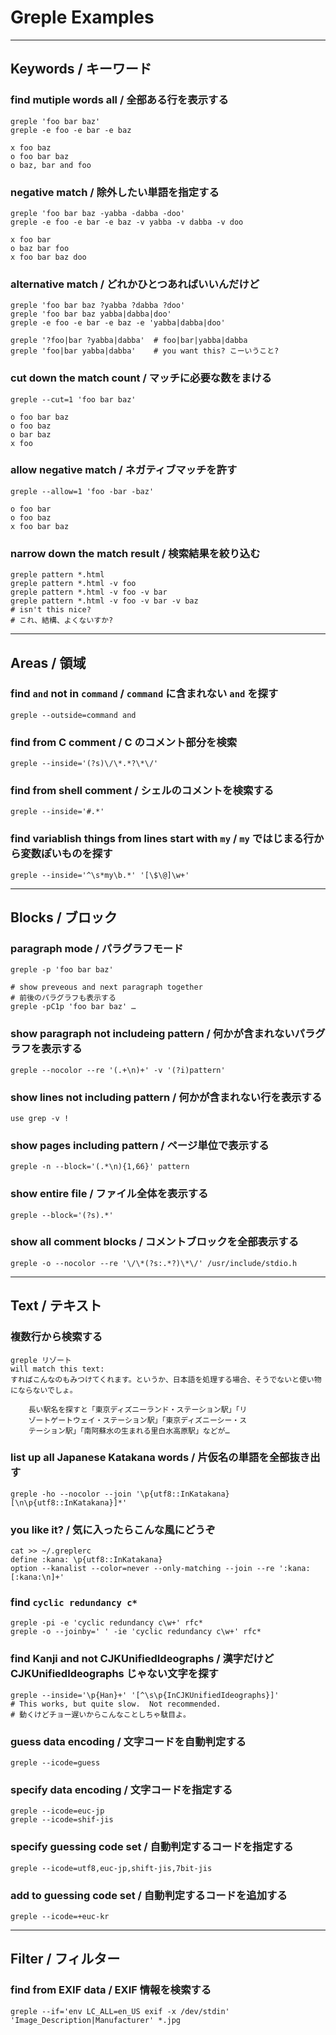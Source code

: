 Greple Examples
===

---
## Keywords / キーワード


### find mutiple words all / 全部ある行を表示する

	greple 'foo bar baz'
	greple -e foo -e bar -e baz
	
	x foo baz
	o foo bar baz
	o baz, bar and foo

### negative match / 除外したい単語を指定する

	greple 'foo bar baz -yabba -dabba -doo'
	greple -e foo -e bar -e baz -v yabba -v dabba -v doo
	
	x foo bar
	o baz bar foo
	x foo bar baz doo

### alternative match / どれかひとつあればいいんだけど

	greple 'foo bar baz ?yabba ?dabba ?doo'
	greple 'foo bar baz yabba|dabba|doo'
	greple -e foo -e bar -e baz -e 'yabba|dabba|doo'
	
	greple '?foo|bar ?yabba|dabba'  # foo|bar|yabba|dabba
	greple 'foo|bar yabba|dabba'    # you want this? こーいうこと?

### cut down the match count / マッチに必要な数をまける

	greple --cut=1 'foo bar baz'

	o foo bar baz
	o foo baz
	o bar baz
	x foo

### allow negative match / ネガティブマッチを許す

	greple --allow=1 'foo -bar -baz'
	
	o foo bar
	o foo baz
	x foo bar baz

### narrow down the match result / 検索結果を絞り込む
	greple pattern *.html
	greple pattern *.html -v foo
	greple pattern *.html -v foo -v bar
	greple pattern *.html -v foo -v bar -v baz
	# isn't this nice?
	# これ、結構、よくないすか?

---
## Areas / 領域

### find `and` not in `command` / `command` に含まれない `and` を探す

	greple --outside=command and

### find from C comment / C のコメント部分を検索

	greple --inside='(?s)\/\*.*?\*\/'

### find from shell comment / シェルのコメントを検索する

	greple --inside='#.*'

### find variablish things from lines start with `my` / `my` ではじまる行から変数ぽいものを探す

	greple --inside='^\s*my\b.*' '[\$\@]\w+'

---
## Blocks / ブロック

### paragraph mode / パラグラフモード

	greple -p 'foo bar baz'

	# show preveous and next paragraph together
	# 前後のパラグラフも表示する	
	greple -pC1p 'foo bar baz' …

### show paragraph not includeing pattern / 何かが含まれないパラグラフを表示する

	greple --nocolor --re '(.+\n)+' -v '(?i)pattern'

### show lines not including pattern / 何かが含まれない行を表示する

	use grep -v !

### show pages including pattern / ページ単位で表示する

	greple -n --block='(.*\n){1,66}' pattern

### show entire file / ファイル全体を表示する

	greple --block='(?s).*'

### show all comment blocks / コメントブロックを全部表示する

	greple -o --nocolor --re '\/\*(?s:.*?)\*\/' /usr/include/stdio.h


---
## Text / テキスト
### 複数行から検索する

	greple リゾート
	will match this text:
	すればこんなのもみつけてくれます。というか、日本語を処理する場合、そうでないと使い物にならないでしょ。
	
		長い駅名を探すと「東京ディズニーランド・ステーション駅」「リ
		ゾートゲートウェイ・ステーション駅」「東京ディズニーシー・ス
		テーション駅」「南阿蘇水の生まれる里白水高原駅」などが…



### list up all Japanese Katakana words / 片仮名の単語を全部抜き出す

	greple -ho --nocolor --join '\p{utf8::InKatakana}[\n\p{utf8::InKatakana}]*'

### you like it? / 気に入ったらこんな風にどうぞ

	cat >> ~/.greplerc
	define :kana: \p{utf8::InKatakana}
	option --kanalist --color=never --only-matching --join --re ':kana:[:kana:\n]+'

### find `cyclic redundancy c*`

	greple -pi -e 'cyclic redundancy c\w+' rfc*
	greple -o --joinby=' ' -ie 'cyclic redundancy c\w+' rfc*

### find Kanji and not CJKUnifiedIdeographs / 漢字だけど CJKUnifiedIdeographs じゃない文字を探す

	greple --inside='\p{Han}+' '[^\s\p{InCJKUnifiedIdeographs}]'
	# This works, but quite slow.  Not recommended.
	# 動くけどチョー遅いからこんなことしちゃ駄目よ。

### guess data encoding / 文字コードを自動判定する

	greple --icode=guess

### specify data encoding / 文字コードを指定する

	greple --icode=euc-jp
	greple --icode=shif-jis

### specify guessing code set / 自動判定するコードを指定する

	greple --icode=utf8,euc-jp,shift-jis,7bit-jis

### add to guessing code set / 自動判定するコードを追加する

	greple --icode=+euc-kr

---
## Filter / フィルター

### find from EXIF data / EXIF 情報を検索する

	greple --if='env LC_ALL=en_US exif -x /dev/stdin' 'Image_Description|Manufacturer' *.jpg
